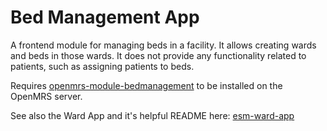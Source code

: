 # Bed Management App

A frontend module for managing beds in a facility. It allows creating
wards and beds in those wards. It does not provide any functionality
related to patients, such as assigning patients to beds.

Requires [openmrs-module-bedmanagement](https://github.com/openmrs/openmrs-module-bedmanagement)
to be installed on the OpenMRS server.

See also the Ward App and it's helpful README here: [esm-ward-app](https://github.com/openmrs/openmrs-esm-patient-management/tree/main/packages/esm-ward-app)

